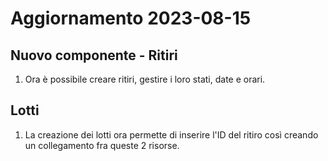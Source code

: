 # Aggiornamento 2023-08-15

## Nuovo componente - Ritiri

1. Ora è possibile creare ritiri, gestire i loro stati, date e orari.

## Lotti

1. La creazione dei lotti ora permette di inserire l'ID del ritiro così creando un collegamento fra queste 2 risorse. 

